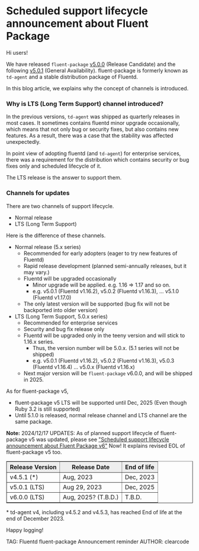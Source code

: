 # Scheduled support lifecycle announcement about Fluent Package

Hi users!

We have released `fluent-package` [v5.0.0](https://github.com/fluent/fluent-package-builder/releases/tag/v5.0.0) (Release Candidate) and 
the following [v5.0.1](https://github.com/fluent/fluent-package-builder/releases/tag/v5.0.1) (General Availability).
fluent-package is formerly known as `td-agent` and a stable distribution package of Fluentd.

In this blog article, we explains why the concept of channels is introduced.

### Why is LTS (Long Term Support) channel introduced?

In the previous versions, `td-agent` was shipped as quarterly releases in most cases.
It sometimes contains fluentd minor upgrade occasionally, which means that not only bug or security fixes,
but also contains new features. As a result, there was a case that the stability was affected unexpectedly.

In point view of adopting fluentd (and `td-agent`) for enterprise services, there was a requirement for the distribution which contains security or bug fixes only
and scheduled lifecycle of it.

The LTS release is the answer to support them.

### Channels for updates

There are two channels of support lifecycle.

* Normal release
* LTS (Long Term Support)

Here is the difference of these channels.

* Normal release (5.x series)
  * Recommended for early adopters (eager to try new features of Fluentd)
  * Rapid release development (planned semi-annually releases, but it may vary.)
  * Fluentd will be upgraded occasionally
      * Minor upgrade will be applied. e.g. 1.16 => 1.17 and so on.
      * e.g. v5.0.1 (Fluentd v1.16.2), v5.0.2 (Fluentd v1.16.3), ... v5.1.0 (Fluentd v1.17.0)
  * The only latest version will be supported (bug fix will not be backported into older version)
* LTS (Long Term Support, 5.0.x series)
  * Recommended for enterprise services
  * Security and bug fix release only
  * Fluentd will be upgraded only in the teeny version and will stick to 1.16.x series.
      * Thus, the version number will be 5.0.x. (5.1 series will not be shipped)
      * e.g. v5.0.1 (Fluentd v1.16.2), v5.0.2 (Fluentd v1.16.3), v5.0.3 (Fluentd v1.16.4) ... v5.0.x (Fluentd v1.16.x)
  * Next major version will be `fluent-package` v6.0.0, and will be shipped in 2025.

As for fluent-package v5,

* fluent-package v5 LTS will be supported until Dec, 2025 (Even though Ruby 3.2 is still supported)
* Until 5.1.0 is released, normal release channel and LTS channel are the same package.

<div markdown="span" class="alert alert-info" role="alert">
<b>Note:</b> 2024/12/17 UPDATES: As of planned support lifecycle of fluent-package v5 was updated, please see 
<a href="https://www.fluentd.org/blog/fluent-package-v6-scheduled-lifecycle">"Scheduled support lifecycle announcement about Fluent Package v6"</a>
Now! It explains revised EOL of fluent-package v5 too.</div>

<!--

![](/images/blog/20230829_fluent-package-scheduled-lifecycle.png)


Generated by mermaid-js:
  npx mmdc -t default -i fluent-package-scheduled-lifecycle.mmd -o fluent-package-scheduled-lifecycle.png

gantt
    title Scheduled Support lifecycle for Fluent Package
    dateFormat YYYY-MM
    axisFormat %Y-%m
    todayMarker off
    section v4
    %% date -d '20230508 113 days' +%Y%m%d
    %% => 20230829
    v4.5.0 :done, v450, 2023-05-08, 113d
    %% date -d '20230829 124 days' +%Y%m%d
    %% => 20231231
    v4.5.1 :active, v451, after v450, 124d

    section v5.x
    %% date -d '20230729 611 days' +%Y%m%d
    %% => 202350331
    v5.0.0 :active, v500, 2023-07-29, 30d
    v5.0.1 (T.B.D.):v501, after v500, 120d
    v5.0.x (fluentd 1.16.x T.B.D.):v50x, after v501, 230d
    v5.1.x (fluentd 1.17.x T.B.D.):v51x, after v50x, 231d

    section v5.0 (LTS)
    v5.0.x (LTS) :lts_v5, 2023-07-29, 611d
    Fluent Package v6.0.x (LTS) :milestone, lts_v6, 2025-03-31, 10d
-->

<table border=1 width="100%">
<tr>
<th style='background-color: #eee'>Release Version</th>
<th style='background-color: #eee'>Release Date</th>
<th style='background-color: #eee'>End of life</th>
</tr>
<tr>
<td>v4.5.1 (*)</td>
<td>Aug, 2023</td>
<td>Dec, 2023</td>
</tr>
<tr>
<td>v5.0.1 (LTS)</td>
<td>Aug 29, 2023</td>
<td>Dec, 2025</td>
</tr>
<tr>
<td>v6.0.0 (LTS)</td>
<td>Aug, 2025? (T.B.D.)</td>
<td>T.B.D.</td>
</tr>
</table>

\* td-agent v4, including v4.5.2 and v4.5.3, has reached End of life at the end of December 2023.

Happy logging!

TAG: Fluentd fluent-package Announcement reminder
AUTHOR: clearcode
